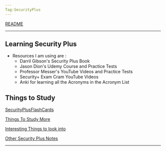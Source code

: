 ```yaml
---
Tag:SecurityPlus
---
```

[README](../README.md)

---

## Learning Security Plus
- Resources I am using are :
	- Darril Gibson's Security Plus Book
	- Jason Dion's Udemy Course and Practice Tests
	- Professor Messer's YouTube Videos and Practice Tests
	- Security+ Exam Cram YouTube Videos
	- Anki for learning all the Acronyms in the Acronym List 



## Things to Study

[SecurityPlusFlashCards](./SecurityPlusFlashCards.md)

[Things To Study More](./ThingsToStudyMore.md)

[Interesting Things to look into](./InterstingThingstoLookInto.md)

[Other Security Plus Notes](<./Other Security Plus Notes.md>)

---


